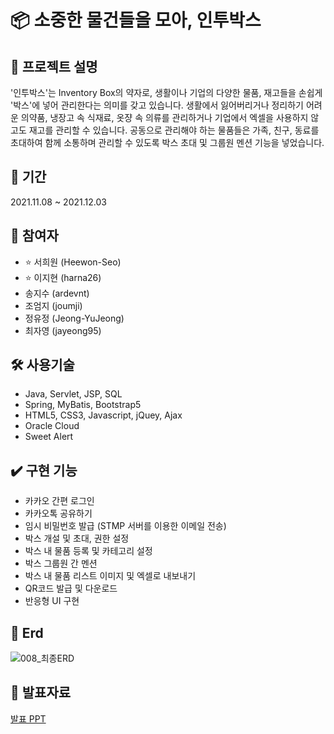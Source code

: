 # 📦 소중한 물건들을 모아, 인투박스

## 🔎 프로젝트 설명

'인투박스'는 Inventory Box의 약자로, 생활이나 기업의 다양한 물품, 재고들을 손쉽게 '박스'에 넣어 관리한다는 의미를 갖고 있습니다.
생활에서 잃어버리거나 정리하기 어려운 의약품, 냉장고 속 식재료, 옷쟝 속 의류를 관리하거나 기업에서 엑셀을 사용하지 않고도 재고를 관리할 수 있습니다.
공동으로 관리해야 하는 물품들은 가족, 친구, 동료를 초대하여 함께 소통하며 관리할 수 있도록 박스 초대 및 그룹원 멘션 기능을 넣었습니다.

## 📆 기간

2021.11.08 ~ 2021.12.03

## 🌱 참여자

- ⭐ 서희원 (Heewon-Seo)
- ⭐ 이지현 (harna26)
- 송지수 (ardevnt)
- 조엄지 (joumji)
- 정유정 (Jeong-YuJeong)
- 최자영 (jayeong95)

## 🛠️ 사용기술

- Java, Servlet, JSP, SQL
- Spring, MyBatis, Bootstrap5
- HTML5, CSS3, Javascript, jQuey, Ajax
- Oracle Cloud
- Sweet Alert

## ✔️ 구현 기능

- 카카오 간편 로그인
- 카카오톡 공유하기
- 임시 비밀번호 발급 (STMP 서버를 이용한 이메일 전송)
- 박스 개설 및 초대, 권한 설정
- 박스 내 물품 등록 및 카테고리 설정
- 박스 그룹원 간 멘션
- 박스 내 물품 리스트 이미지 및 엑셀로 내보내기
- QR코드 발급 및 다운로드
- 반응형 UI 구현

## 🔖 Erd
![008_최종ERD](https://user-images.githubusercontent.com/87118337/145224194-5b87c7fd-dee4-4c4d-92c5-ba33a1b0d69a.png)


## 📁 발표자료

[발표 PPT](https://drive.google.com/file/d/1LxlVuz6y8yRfQ350qoCDmQGd5bJ9IZEJ/view?usp=sharing)

